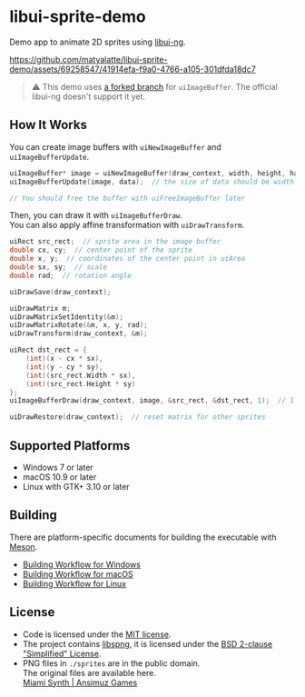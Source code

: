 # libui-sprite-demo
Demo app to animate 2D sprites using [libui-ng](https://github.com/libui-ng/libui-ng).

https://github.com/matyalatte/libui-sprite-demo/assets/69258547/41914efa-f9a0-4766-a105-301dfda18dc7

> :warning: This demo uses [a forked branch](https://github.com/matyalatte/libui-ng/tree/image_buffer) for `uiImageBuffer`.
> The official libui-ng doesn't support it yet.

## How It Works

You can create image buffers with `uiNewImageBuffer` and `uiImageBufferUpdate`.  

```c
uiImageBuffer* image = uiNewImageBuffer(draw_context, width, height, has_alpha);
uiImageBufferUpdate(image, data);  // the size of data should be width * height * 4

// You should free the buffer with uiFreeImageBuffer later
```

Then, you can draw it with `uiImageBufferDraw`.  
You can also apply affine transformation with `uiDrawTransform`.  

```c
uiRect src_rect;  // sprite area in the image buffer
double cx, cy;  // center point of the sprite
double x, y;  // coordinates of the center point in uiArea
double sx, sy;  // scale
double rad;  // rotation angle

uiDrawSave(draw_context);

uiDrawMatrix m;
uiDrawMatrixSetIdentity(&m);
uiDrawMatrixRotate(&m, x, y, rad);
uiDrawTransform(draw_context, &m);

uiRect dst_rect = {
    (int)(x - cx * sx),
    (int)(y - cy * sy),
    (int)(src_rect.Width * sx),
    (int)(src_rect.Height * sy)
};
uiImageBufferDraw(draw_context, image, &src_rect, &dst_rect, 1);  // 1 means linear interpolation

uiDrawRestore(draw_context);  // reset matrix for other sprites
```


## Supported Platforms

-   Windows 7 or later  
-   macOS 10.9 or later  
-   Linux with GTK+ 3.10 or later  

## Building

There are platform-specific documents for building the executable with [Meson](https://github.com/mesonbuild/meson).  

-   [Building Workflow for Windows](./Build-on-Windows.md)  
-   [Building Workflow for macOS](./Build-on-Mac.md)  
-   [Building Workflow for Linux](./Build-on-Linux.md)  

## License

-   Code is licensed under the [MIT license](../LICENSE).
-   The project contains [libspng](https://github.com/randy408/libspng), it is licensed under the [BSD 2-clause "Simplified" License](https://github.com/randy408/libspng/blob/master/LICENSE).
-   PNG files in `./sprites` are in the public domain.  
    The original files are available here.  
    [Miami Synth | Ansimuz Games](https://ansimuz.com/site/portfolio/miami-synth/)
